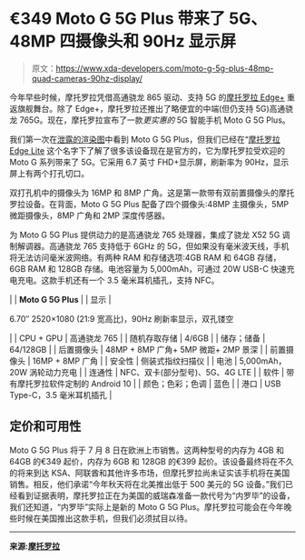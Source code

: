 # €349 Moto G 5G Plus 带来了 5G、48MP 四摄像头和 90Hz 显示屏

> 原文：<https://www.xda-developers.com/moto-g-5g-plus-48mp-quad-cameras-90hz-display/>

今年早些时候，摩托罗拉凭借高通骁龙 865 驱动、支持 5G 的[摩托罗拉 Edge+](https://www.xda-developers.com/motorola-edge-edge-plus-announced/) 重返旗舰舞台。除了 Edge+，摩托罗拉还推出了略便宜的中端(但仍支持 5G)高通骁龙 765G。现在，摩托罗拉宣布了一款*更实惠的* 5G 智能手机 Moto G 5G Plus。

我们第一次在[泄露的渲染图](https://www.xda-developers.com/alleged-moto-g-5g-edge-lite-render-dual-hole-punch-cutout-quad-cameras/)中看到 Moto G 5G Plus，但我们已经在“[摩托罗拉 Edge Lite](https://www.xda-developers.com/motorola-edge-lite-leaked-specifications/) 这个名字下了解了很多该设备现在是官方的，它为摩托罗拉受欢迎的 Moto G 系列带来了 5G。它采用 6.7 英寸 FHD+显示屏，刷新率为 90Hz，显示屏上有两个打孔切口。

双打孔机中的摄像头为 16MP 和 8MP 广角。这是第一款带有双前置摄像头的摩托罗拉设备。在背面，Moto G 5G Plus 配备了四个摄像头:48MP 主摄像头，5MP 微距摄像头，8MP 广角和 2MP 深度传感器。

为 Moto G 5G Plus 提供动力的是高通骁龙 765 处理器，集成了骁龙 X52 5G 调制解调器。高通骁龙 765 支持低于 6GHz 的 5G，但如果没有毫米波天线，手机将无法访问毫米波网络。有两种 RAM 和存储选项:4GB RAM 和 64GB 存储，6GB RAM 和 128GB 存储。电池容量为 5,000mAh，可通过 20W USB-C 快速充电充电。这款手机还有一个 3.5 毫米耳机插孔，支持 NFC。

|  | **Moto G 5G Plus** |
| 显示 | 

6.70″ 2520×1080 (21:9 宽高比)，90Hz 刷新率显示，双孔镂空

 |
| CPU + GPU | 高通骁龙 765 |
| 随机存取存储 | 4/6GB |
| 储存；储备 | 64/128GB |
| 后置摄像头 | 48MP + 8MP 广角+ 5MP 微距+ 2MP 景深 |
| 前置摄像头 | 16MP + 8MP 广角 |
| 安全性 | 侧装式指纹扫描仪 |
| 电池 | 5,000mAh，20W 涡轮动力充电 |
| 连通性 | NFC、双卡(部分型号)、5G、4G LTE |
| 软件 | 带有摩托罗拉软件定制的 Android 10 |
| 颜色；色彩；色调 | 蓝色 |
| 港口 | USB Type-C，3.5 毫米耳机插孔 |

## 定价和可用性

Moto G 5G Plus 将于 7 月 8 日在欧洲上市销售。这两种型号的内存为 4GB 和 64GB 的€349 起价，内存为 6GB 和 128GB 的€399 起价。该设备最终将在不久的将来到达 KSA、阿联酋和其他许多市场，但摩托罗拉尚未证实该手机将在美国销售。相反，他们承诺“今年秋天将在北美推出低于 500 美元的 5G 设备。”我们已经看到证据表明，摩托罗拉正在为美国的威瑞森准备一款代号为“内罗毕”的设备，我们还知道，“内罗毕”实际上是新的 Moto G 5G Plus。摩托罗拉可能会在今年晚些时候在美国推出这款手机，但我们必须拭目以待。

* * *

**来源:[摩托罗拉](https://blog.motorola.com/2020/07/07/moto-g-5g-plus-the-future-of-ultrafast-connectivity-for-everyone/)**